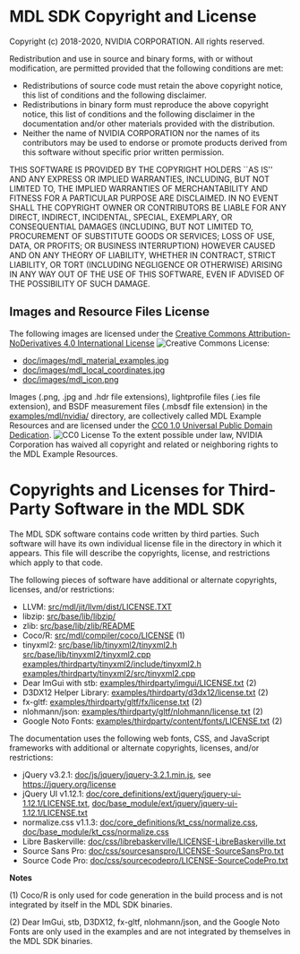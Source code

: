 MDL SDK Copyright and License
=============================

Copyright (c) 2018-2020, NVIDIA CORPORATION. All rights reserved.

Redistribution and use in source and binary forms, with or without
modification, are permitted provided that the following conditions
are met:
 * Redistributions of source code must retain the above copyright
   notice, this list of conditions and the following disclaimer.
 * Redistributions in binary form must reproduce the above copyright
   notice, this list of conditions and the following disclaimer in the
   documentation and/or other materials provided with the distribution.
 * Neither the name of NVIDIA CORPORATION nor the names of its
   contributors may be used to endorse or promote products derived
   from this software without specific prior written permission.

THIS SOFTWARE IS PROVIDED BY THE COPYRIGHT HOLDERS ``AS IS'' AND ANY
EXPRESS OR IMPLIED WARRANTIES, INCLUDING, BUT NOT LIMITED TO, THE
IMPLIED WARRANTIES OF MERCHANTABILITY AND FITNESS FOR A PARTICULAR
PURPOSE ARE DISCLAIMED.  IN NO EVENT SHALL THE COPYRIGHT OWNER OR
CONTRIBUTORS BE LIABLE FOR ANY DIRECT, INDIRECT, INCIDENTAL, SPECIAL,
EXEMPLARY, OR CONSEQUENTIAL DAMAGES (INCLUDING, BUT NOT LIMITED TO,
PROCUREMENT OF SUBSTITUTE GOODS OR SERVICES; LOSS OF USE, DATA, OR
PROFITS; OR BUSINESS INTERRUPTION) HOWEVER CAUSED AND ON ANY THEORY
OF LIABILITY, WHETHER IN CONTRACT, STRICT LIABILITY, OR TORT
(INCLUDING NEGLIGENCE OR OTHERWISE) ARISING IN ANY WAY OUT OF THE USE
OF THIS SOFTWARE, EVEN IF ADVISED OF THE POSSIBILITY OF SUCH DAMAGE.


Images and Resource Files License
---------------------------------

The following images are licensed under the [Creative Commons Attribution-NoDerivatives 4.0 International License](http://creativecommons.org/licenses/by-nd/4.0/) ![Creative Commons License](https://i.creativecommons.org/l/by-nd/4.0/80x15.png):

* [doc/images/mdl_material_examples.jpg](doc/images/mdl_material_examples.jpg)
* [doc/images/mdl_local_coordinates.jpg](doc/images/mdl_local_coordinates.jpg)
* [doc/images/mdl_icon.png](doc/images/mdl_icon.png)

Images (.png, .jpg and .hdr file extensions), lightprofile 
files (.ies file extension), and BSDF measurement files (.mbsdf file extension) in the 
[examples/mdl/nvidia/](examples/mdl/nvidia/) directory, are collectively called MDL Example 
Resources and are licensed under the
[CC0 1.0 Universal Public Domain Dedication](http://creativecommons.org/publicdomain/zero/1.0/).
![CC0 License](https://licensebuttons.net/p/zero/1.0/80x15.png)
To the extent possible under law, NVIDIA Corporation has waived all copyright 
and related or neighboring rights to the MDL Example Resources. 


Copyrights and Licenses for Third-Party Software in the MDL SDK
===============================================================

The MDL SDK software contains code written by third parties.  Such software will
have its own individual license file in the directory in which it appears.
This file will describe the copyrights, license, and restrictions which apply
to that code.

The following pieces of software have additional or alternate copyrights,
licenses, and/or restrictions:

* LLVM:   [src/mdl/jit/llvm/dist/LICENSE.TXT](src/mdl/jit/llvm/dist/LICENSE.TXT)
* libzip: [src/base/lib/libzip/](src/base/lib/libzip/)
* zlib:   [src/base/lib/zlib/README](src/base/lib/zlib/README)
* Coco/R: [src/mdl/compiler/coco/LICENSE](src/mdl/compiler/coco/LICENSE) (1)
* tinyxml2: 
  [src/base/lib/tinyxml2/tinyxml2.h](src/base/lib/tinyxml2/tinyxml2.h)
  [src/base/lib/tinyxml2/tinyxml2.cpp](src/base/lib/tinyxml2/tinyxml2.cpp)
  [examples/thirdparty/tinyxml2/include/tinyxml2.h](examples/thirdparty/tinyxml2/include/tinyxml2.h)
  [examples/thirdparty/tinyxml2/src/tinyxml2.cpp](examples/thirdparty/tinyxml2/src/tinyxml2.cpp)
* Dear ImGui with stb: [examples/thirdparty/imgui/LICENSE.txt](examples/thirdparty/imgui/LICENSE.txt) (2)
* D3DX12 Helper Library: [examples/thirdparty/d3dx12/license.txt](examples/thirdparty/d3dx12/license.txt) (2)
* fx-gltf: [examples/thirdparty/gltf/fx/license.txt](examples/thirdparty/gltf/fx/license.txt) (2)
* nlohmann/json: [examples/thirdparty/gltf/nlohmann/license.txt](examples/thirdparty/gltf/nlohmann/license.txt) (2)
* Google Noto Fonts: [examples/thirdparty/content/fonts/LICENSE.txt](examples/thirdparty/content/fonts/LICENSE.txt) (2)

The documentation uses the following web fonts, CSS, and JavaScript frameworks with 
additional or alternate copyrights, licenses, and/or restrictions:

* jQuery v3.2.1: [doc/js/jquery/jquery-3.2.1.min.js](doc/js/jquery/jquery-3.2.1.min.js), see https://jquery.org/license
* jQuery UI v1.12.1: [doc/core_definitions/ext/jquery/jquery-ui-1.12.1/LICENSE.txt](doc/core_definitions/ext/jquery/jquery-ui-1.12.1/LICENSE.txt),
  [doc/base_module/ext/jquery/jquery-ui-1.12.1/LICENSE.txt](doc/base_module/ext/jquery/jquery-ui-1.12.1/LICENSE.txt)
* normalize.css v1.1.3: [doc/core_definitions/kt_css/normalize.css](doc/core_definitions/kt_css/normalize.css),
  [doc/base_module/kt_css/normalize.css](doc/base_module/kt_css/normalize.css)
* Libre Baskerville: [doc/css/librebaskerville/LICENSE-LibreBaskerville.txt](doc/css/librebaskerville/LICENSE-LibreBaskerville.txt)
* Source Sans Pro: [doc/css/sourcesanspro/LICENSE-SourceSansPro.txt](doc/css/sourcesanspro/LICENSE-SourceSansPro.txt)
* Source Code Pro: [doc/css/sourcecodepro/LICENSE-SourceCodePro.txt](doc/css/sourcecodepro/LICENSE-SourceCodePro.txt)

**Notes**

(1) Coco/R is only used for code generation in the build process and is not
    integrated by itself in the MDL SDK binaries.

(2) Dear ImGui, stb, D3DX12, fx-gltf, nlohmann/json, and the Google Noto Fonts are only used in the examples 
    and are not integrated by themselves in the MDL SDK binaries.
